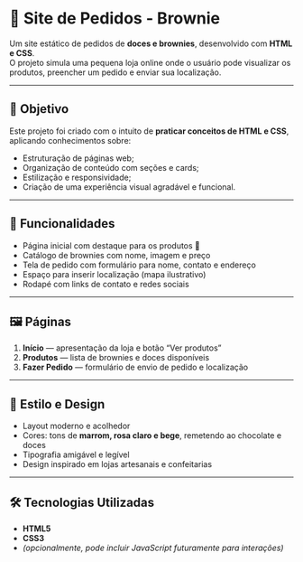 # 🍫 Site de Pedidos - Brownie

Um site estático de pedidos de **doces e brownies**, desenvolvido com **HTML e CSS**.  
O projeto simula uma pequena loja online onde o usuário pode visualizar os produtos, preencher um pedido e enviar sua localização.

---

## 🎯 Objetivo

Este projeto foi criado com o intuito de **praticar conceitos de HTML e CSS**, aplicando conhecimentos sobre:
- Estruturação de páginas web;
- Organização de conteúdo com seções e cards;
- Estilização e responsividade;
- Criação de uma experiência visual agradável e funcional.

---

## 🧁 Funcionalidades

- Página inicial com destaque para os produtos 🍬  
- Catálogo de brownies com nome, imagem e preço  
- Tela de pedido com formulário para nome, contato e endereço  
- Espaço para inserir localização (mapa ilustrativo)  
- Rodapé com links de contato e redes sociais  

---

## 🖼️ Páginas

1. **Início** — apresentação da loja e botão “Ver produtos”  
2. **Produtos** — lista de brownies e doces disponíveis  
3. **Fazer Pedido** — formulário de envio de pedido e localização  

---

## 🎨 Estilo e Design

- Layout moderno e acolhedor  
- Cores: tons de **marrom, rosa claro e bege**, remetendo ao chocolate e doces  
- Tipografia amigável e legível  
- Design inspirado em lojas artesanais e confeitarias  

---

## 🛠️ Tecnologias Utilizadas

- **HTML5**
- **CSS3**
- *(opcionalmente, pode incluir JavaScript futuramente para interações)*
